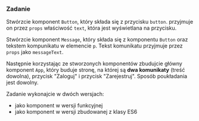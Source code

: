 ### Zadanie 

Stwórzcie komponent `Button`, który składa się z przycisku `button`. przyjmuje on przez `props` właściwość `text`, która jest wyświetlana na przycisku.

Stwórzcie komponent `Message`, który składa się z komponentu `Button` oraz tekstem kompunikatu w elemencie `p`. Tekst komunikatu przyjmuje przez `props` jako `messageText`.

Następnie korzystając ze stworzonych komponentów zbudujcie główny komponent `App`, który buduje stronę, na której są **dwa komunikaty** (treść dowolna), przycisk "Zaloguj" i przycisk "Zarejestruj". Sposób poukładania jest dowolny.

Zadanie wykonajcie w dwóch wersjach:
- jako komponent w wersji funkcyjnej
- jako komponent w wersji zbudowanej z klasy ES6
